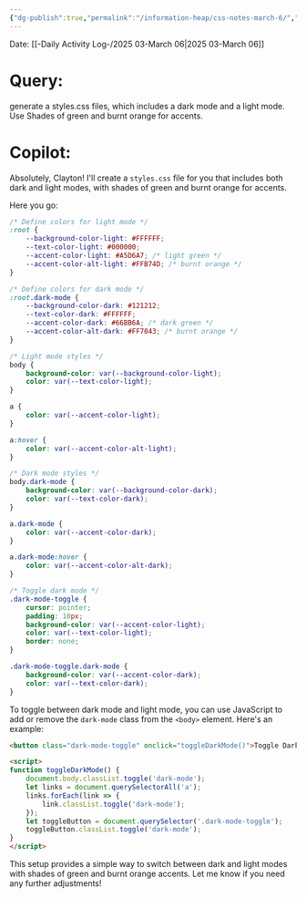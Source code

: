```yaml
---
{"dg-publish":true,"permalink":"/information-heap/css-notes-march-6/","noteIcon":"","created":"2025-03-06T15:52:40.486-06:00"}
---
```


Date: [[-Daily Activity Log-/2025 03-March 06\|2025 03-March 06]]

# Query:
generate a styles.css files, which includes a dark mode and a light mode. Use Shades of green and burnt orange for accents.

# Copilot:
Absolutely, Clayton! I'll create a `styles.css` file for you that includes both dark and light modes, with shades of green and burnt orange for accents. 

Here you go:

```css
/* Define colors for light mode */
:root {
    --background-color-light: #FFFFFF;
    --text-color-light: #000000;
    --accent-color-light: #A5D6A7; /* light green */
    --accent-color-alt-light: #FFB74D; /* burnt orange */
}

/* Define colors for dark mode */
:root.dark-mode {
    --background-color-dark: #121212;
    --text-color-dark: #FFFFFF;
    --accent-color-dark: #66BB6A; /* dark green */
    --accent-color-alt-dark: #FF7043; /* burnt orange */
}

/* Light mode styles */
body {
    background-color: var(--background-color-light);
    color: var(--text-color-light);
}

a {
    color: var(--accent-color-light);
}

a:hover {
    color: var(--accent-color-alt-light);
}

/* Dark mode styles */
body.dark-mode {
    background-color: var(--background-color-dark);
    color: var(--text-color-dark);
}

a.dark-mode {
    color: var(--accent-color-dark);
}

a.dark-mode:hover {
    color: var(--accent-color-alt-dark);
}

/* Toggle dark mode */
.dark-mode-toggle {
    cursor: pointer;
    padding: 10px;
    background-color: var(--accent-color-light);
    color: var(--text-color-light);
    border: none;
}

.dark-mode-toggle.dark-mode {
    background-color: var(--accent-color-dark);
    color: var(--text-color-dark);
}
```

To toggle between dark mode and light mode, you can use JavaScript to add or remove the `dark-mode` class from the `<body>` element. Here's an example:

```html
<button class="dark-mode-toggle" onclick="toggleDarkMode()">Toggle Dark Mode</button>

<script>
function toggleDarkMode() {
    document.body.classList.toggle('dark-mode');
    let links = document.querySelectorAll('a');
    links.forEach(link => {
        link.classList.toggle('dark-mode');
    });
    let toggleButton = document.querySelector('.dark-mode-toggle');
    toggleButton.classList.toggle('dark-mode');
}
</script>
```

This setup provides a simple way to switch between dark and light modes with shades of green and burnt orange accents. Let me know if you need any further adjustments!